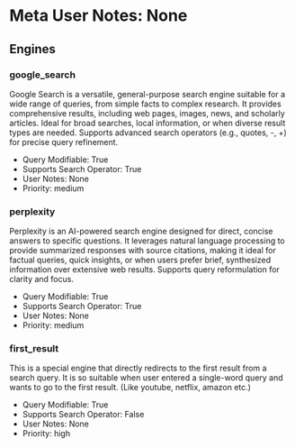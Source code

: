 # Meta User Notes: None
## Engines
### google_search
Google Search is a versatile, general-purpose search engine suitable for a wide range of queries, from simple facts to complex research. It provides comprehensive results, including web pages, images, news, and scholarly articles. Ideal for broad searches, local information, or when diverse result types are needed. Supports advanced search operators (e.g., quotes, -, +) for precise query refinement.
- Query Modifiable: True
- Supports Search Operator: True
- User Notes: None
- Priority: medium

### perplexity
Perplexity is an AI-powered search engine designed for direct, concise answers to specific questions. It leverages natural language processing to provide summarized responses with source citations, making it ideal for factual queries, quick insights, or when users prefer brief, synthesized information over extensive web results. Supports query reformulation for clarity and focus.
- Query Modifiable: True
- Supports Search Operator: True
- User Notes: None
- Priority: medium

### first_result
This is a special engine that directly redirects to the first result from a search query. It is so suitable when user entered a single-word query and wants to go to the first result. (Like youtube, netflix, amazon etc.)
- Query Modifiable: True
- Supports Search Operator: False
- User Notes: None
- Priority: high

